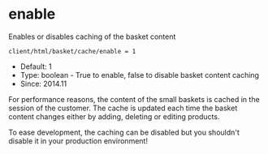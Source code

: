 
# enable

Enables or disables caching of the basket content

```
client/html/basket/cache/enable = 1
```

* Default: 1
* Type: boolean - True to enable, false to disable basket content caching
* Since: 2014.11

For performance reasons, the content of the small baskets is cached
in the session of the customer. The cache is updated each time the
basket content changes either by adding, deleting or editing products.

To ease development, the caching can be disabled but you shouldn't
disable it in your production environment!
